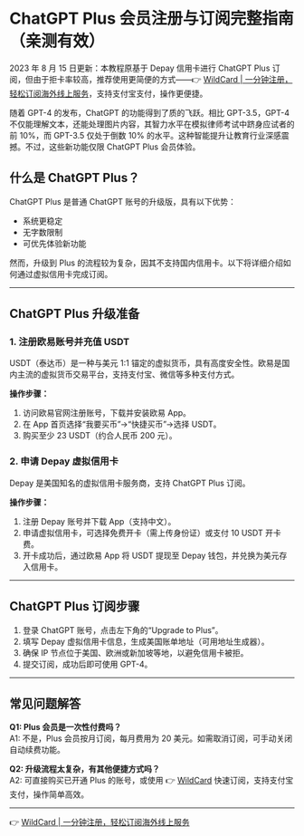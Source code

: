 # ChatGPT Plus 会员注册与订阅完整指南（亲测有效）

2023 年 8 月 15 日更新：本教程原基于 Depay 信用卡进行 ChatGPT Plus 订阅，但由于拒卡率较高，推荐使用更简便的方式——👉 [WildCard | 一分钟注册，轻松订阅海外线上服务](https://bbtdd.com/WildCard)，支持支付宝支付，操作更便捷。

随着 GPT-4 的发布，ChatGPT 的功能得到了质的飞跃。相比 GPT-3.5，GPT-4 不仅能理解文本，还能处理图片内容，其智力水平在模拟律师考试中跻身应试者的前 10%，而 GPT-3.5 仅处于倒数 10% 的水平。这种智能提升让教育行业深感震撼。不过，这些新功能仅限 ChatGPT Plus 会员体验。

## 什么是 ChatGPT Plus？

ChatGPT Plus 是普通 ChatGPT 账号的升级版，具有以下优势：  
- 系统更稳定  
- 无字数限制  
- 可优先体验新功能  

然而，升级到 Plus 的流程较为复杂，因其不支持国内信用卡。以下将详细介绍如何通过虚拟信用卡完成订阅。

---

## ChatGPT Plus 升级准备

### 1. 注册欧易账号并充值 USDT

USDT（泰达币）是一种与美元 1:1 锚定的虚拟货币，具有高度安全性。欧易是国内主流的虚拟货币交易平台，支持支付宝、微信等多种支付方式。

**操作步骤：**  
1. 访问欧易官网注册账号，下载并安装欧易 App。  
2. 在 App 首页选择“我要买币”→“快捷买币”→选择 USDT。  
3. 购买至少 23 USDT（约合人民币 200 元）。  

### 2. 申请 Depay 虚拟信用卡

Depay 是美国知名的虚拟信用卡服务商，支持 ChatGPT Plus 订阅。

**操作步骤：**  
1. 注册 Depay 账号并下载 App（支持中文）。  
2. 申请虚拟信用卡，可选择免费开卡（需上传身份证）或支付 10 USDT 开卡费。  
3. 开卡成功后，通过欧易 App 将 USDT 提现至 Depay 钱包，并兑换为美元存入信用卡。

---

## ChatGPT Plus 订阅步骤

1. 登录 ChatGPT 账号，点击左下角的“Upgrade to Plus”。  
2. 填写 Depay 虚拟信用卡信息，生成美国账单地址（可用地址生成器）。  
3. 确保 IP 节点位于美国、欧洲或新加坡等地，以避免信用卡被拒。  
4. 提交订阅，成功后即可使用 GPT-4。

---

## 常见问题解答

**Q1: Plus 会员是一次性付费吗？**  
A1: 不是，Plus 会员按月订阅，每月费用为 20 美元。如需取消订阅，可手动关闭自动续费功能。

**Q2: 升级流程太复杂，有其他便捷方式吗？**  
A2: 可直接购买已开通 Plus 的账号，或使用 👉 [WildCard](https://bbtdd.com/WildCard) 快速订阅，支持支付宝支付，操作简单高效。

---

👉 [WildCard | 一分钟注册，轻松订阅海外线上服务](https://bbtdd.com/WildCard)
